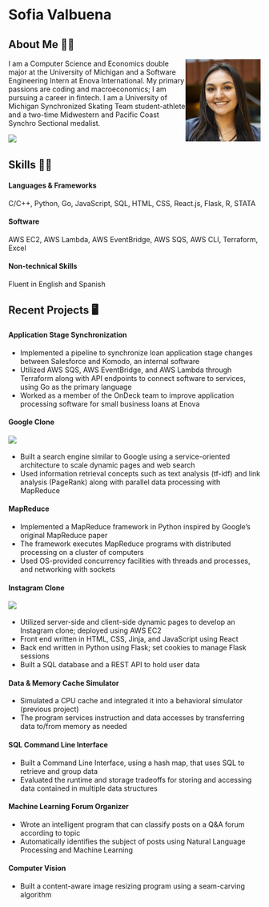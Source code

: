 # Sofia Valbuena

## About Me 💁‍♀️

<img src="MBWHeadshots23_cropped.jpg" alt="headshot" align="right" width="150">

I am a Computer Science and Economics double major at the University of Michigan and a Software Engineering Intern at Enova International. My primary passions are coding and macroeconomics; I am pursuing a career in fintech. I am a University of Michigan Synchronized Skating Team student-athlete and a two-time Midwestern and Pacific Coast Synchro Sectional medalist.

<p>
  <a href="sofiavalb03@gmail.com" Email/a>
</p>

<p>
<a href="https://www.linkedin.com/in/sofiavalb/">
<img src="https://img.shields.io/badge/LinkedIn-sofiavalb-blue">
</a>
</p>

## Skills 👨‍💻
<p><h4>Languages & Frameworks</h4> C/C++, Python, Go, JavaScript, SQL, HTML, CSS, React.js, Flask, R, STATA</p>
<p><h4>Software</h4> AWS EC2, AWS Lambda, AWS EventBridge, AWS SQS, AWS CLI, Terraform, Excel</p>
<p><h4>Non-technical Skills</h4> Fluent in English and Spanish</p>

## Recent Projects 🖥️
#### Application Stage Synchronization
- Implemented a pipeline to synchronize loan application stage changes between Salesforce and Komodo, an internal software
- Utilized AWS SQS, AWS EventBridge, and AWS Lambda through Terraform along with API endpoints to connect software to services, using Go as the primary language
- Worked as a member of the OnDeck team to improve application processing software for small business loans at Enova

#### Google Clone
<p>
<a href="https://github.com/sofiavalb/ask485">
<img src="https://img.shields.io/badge/Google%20Clone%20Project-8A2BE2">
</a>
</p>

- Built a search engine similar to Google using a service-oriented architecture to scale dynamic pages and web search
- Used information retrieval concepts such as text analysis (tf-idf) and link analysis (PageRank) along with parallel data processing with MapReduce    

#### MapReduce
- Implemented a MapReduce framework in Python inspired by Google’s original MapReduce paper
- The framework executes MapReduce programs with distributed processing on a cluster of computers
- Used OS-provided concurrency facilities with threads and processes, and networking with sockets

#### Instagram Clone
<p>
<a href="https://github.com/sofiavalb/insta485">
<img src="https://img.shields.io/badge/Instagram%20Clone%20Project-8A2BE2">
</a>
</p>

- Utilized server-side and client-side dynamic pages to develop an Instagram clone; deployed using AWS EC2
- Front end written in HTML, CSS, Jinja, and JavaScript using React
- Back end written in Python using Flask; set cookies to manage Flask sessions
- Built a SQL database and a REST API to hold user data

#### Data & Memory Cache Simulator
- Simulated a CPU cache and integrated it into a behavioral simulator (previous project)
- The program services instruction and data accesses by transferring data to/from memory as needed 

#### SQL Command Line Interface
- Built a Command Line Interface, using a hash map, that uses SQL to retrieve and group data
- Evaluated the runtime and storage tradeoffs for storing and accessing data contained in multiple data structures

#### Machine Learning Forum Organizer
- Wrote an intelligent program that can classify posts on a Q&A forum according to topic
- Automatically identifies the subject of posts using Natural Language Processing and Machine Learning

#### Computer Vision
- Built a content-aware image resizing program using a seam-carving algorithm

